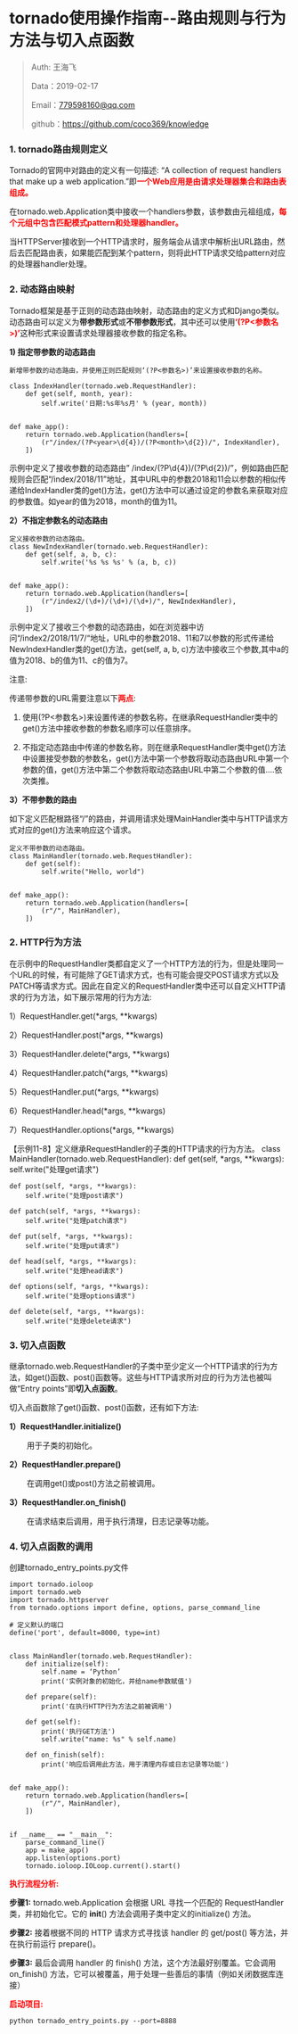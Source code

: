 
# tornado使用操作指南--路由规则与行为方法与切入点函数

>Auth: 王海飞
>
>Data：2019-02-17
>
>Email：779598160@qq.com
>
>github：https://github.com/coco369/knowledge 

### 1. tornado路由规则定义

Tornado的官网中对路由的定义有一句描述: “A collection of request handlers that make up a web application.”即<b style="color:red;">一个Web应用是由请求处理器集合和路由表组成。</b>

在tornado.web.Application类中接收一个handlers参数，该参数由元祖组成，<b style="color:red;">每个元组中包含匹配模式pattern和处理器handler。</b>

当HTTPServer接收到一个HTTP请求时，服务端会从请求中解析出URL路由，然后去匹配路由表，如果能匹配到某个pattern，则将此HTTP请求交给pattern对应的处理器handler处理。

### 2. 动态路由映射

Tornado框架是基于正则的动态路由映射，动态路由的定义方式和Django类似。动态路由可以定义为<b>带参数形式</b>或<b>不带参数形式</b>，其中还可以使用<b style="color:red;">‘(?P<参数名>)’</b>这种形式来设置请求处理器接收参数的指定名称。

<b> 1) 指定带参数的动态路由 </b>

    新增带参数的动态路由，并使用正则匹配规则‘(?P<参数名>)’来设置接收参数的名称。

	class IndexHandler(tornado.web.RequestHandler):
	    def get(self, month, year):
	        self.write('日期:%s年%s月' % (year, month))
	
	
	def make_app():
	    return tornado.web.Application(handlers=[
	        (r"/index/(?P<year>\d{4})/(?P<month>\d{2})/", IndexHandler),
	    ])

示例中定义了接收参数的动态路由” /index/(?P<year>\d{4})/(?P<month>\d{2})/”，例如路由匹配规则会匹配“/index/2018/11”地址，其中URL中的参数2018和11会以参数的相似传递给IndexHandler类的get()方法，get()方法中可以通过设定的参数名来获取对应的参数值。如year的值为2018，month的值为11。   

<b> 2）不指定参数名的动态路由 </b>

	定义接收参数的动态路由。
	class NewIndexHandler(tornado.web.RequestHandler):
	    def get(self, a, b, c):
	        self.write('%s %s %s' % (a, b, c))


	def make_app():
	    return tornado.web.Application(handlers=[
	        (r"/index2/(\d+)/(\d+)/(\d+)/", NewIndexHandler),
	    ])


示例中定义了接收三个参数的动态路由，如在浏览器中访问“/index2/2018/11/7/“地址，URL中的参数2018、11和7以参数的形式传递给NewIndexHandler类的get()方法，get(self, a, b, c)方法中接收三个参数,其中a的值为2018、b的值为11、c的值为7。

注意: 

传递带参数的URL需要注意以下<b style="color:red;">两点</b>:

1. 使用(?P<参数名>)来设置传递的参数名称，在继承RequestHandler类中的get()方法中接收参数的参数名顺序可以任意排序。

2. 不指定动态路由中传递的参数名称，则在继承RequestHandler类中get()方法中设置接受参数的参数名，get()方法中第一个参数将取动态路由URL中第一个参数的值，get()方法中第二个参数将取动态路由URL中第二个参数的值....依次类推。

<b> 3）不带参数的路由  </b>

如下定义匹配根路径“/”的路由，并调用请求处理MainHandler类中与HTTP请求方式对应的get()方法来响应这个请求。

	定义不带参数的动态路由。
	class MainHandler(tornado.web.RequestHandler):
	    def get(self):
	        self.write("Hello, world")
	
	
	def make_app():
	    return tornado.web.Application(handlers=[
	        (r"/", MainHandler),
	    ])

### 2. HTTP行为方法

在示例中的RequestHandler类都自定义了一个HTTP方法的行为，但是处理同一个URL的时候，有可能除了GET请求方式，也有可能会提交POST请求方式以及PATCH等请求方式。因此在自定义的RequestHandler类中还可以自定义HTTP请求的行为方法，如下展示常用的行为方法:

1）RequestHandler.get(*args, **kwargs)

2）RequestHandler.post(*args, **kwargs)

3）RequestHandler.delete(*args, **kwargs)

4）RequestHandler.patch(*args, **kwargs)

5）RequestHandler.put(*args, **kwargs)

6）RequestHandler.head(*args, **kwargs)

7）RequestHandler.options(*args, **kwargs)

【示例11-8】定义继承RequestHandler的子类的HTTP请求的行为方法。
class MainHandler(tornado.web.RequestHandler):
    def get(self, *args, **kwargs):
        self.write("处理get请求")

    def post(self, *args, **kwargs):
        self.write("处理post请求")

    def patch(self, *args, **kwargs):
        self.write("处理patch请求")

    def put(self, *args, **kwargs):
        self.write("处理put请求")

    def head(self, *args, **kwargs):
        self.write("处理head请求")

    def options(self, *args, **kwargs):
        self.write("处理options请求")

    def delete(self, *args, **kwargs):
        self.write("处理delete请求")

### 3. 切入点函数

继承tornado.web.RequestHandler的子类中至少定义一个HTTP请求的行为方法，如get()函数、post()函数等。这些与HTTP请求所对应的行为方法也被叫做“Entry points”即<b>切入点函数</b>。

切入点函数除了get()函数、post()函数，还有如下方法:

<b> 1）RequestHandler.initialize()</b>

&nbsp;&nbsp;&nbsp;&nbsp;&nbsp;&nbsp;&nbsp;&nbsp;用于子类的初始化。

<b> 2）RequestHandler.prepare()</b>

&nbsp;&nbsp;&nbsp;&nbsp;&nbsp;&nbsp;&nbsp;&nbsp;在调用get()或post()方法之前被调用。

<b> 3）RequestHandler.on_finish()</b>

&nbsp;&nbsp;&nbsp;&nbsp;&nbsp;&nbsp;&nbsp;&nbsp;在请求结束后调用，用于执行清理，日志记录等功能。

### 4. 切入点函数的调用

创建tornado_entry_points.py文件

	import tornado.ioloop
	import tornado.web
	import tornado.httpserver
	from tornado.options import define, options, parse_command_line
	
	# 定义默认的端口
	define('port', default=8000, type=int)
	
	
	class MainHandler(tornado.web.RequestHandler):
	    def initialize(self):
	        self.name = ‘Python’
	        print('实例对象的初始化，并给name参数赋值')
	
	    def prepare(self):
	        print('在执行HTTP行为方法之前被调用')
	
	    def get(self):
	        print('执行GET方法')
	        self.write("name: %s" % self.name)
	
	    def on_finish(self):
	        print('响应后调用此方法，用于清理内存或日志记录等功能')
	
	
	def make_app():
	    return tornado.web.Application(handlers=[
	        (r"/", MainHandler),
	    ])
	
	
	if __name__ == "__main__":
	    parse_command_line()
	    app = make_app()
	    app.listen(options.port)
	    tornado.ioloop.IOLoop.current().start()

<b style="color:red;">执行流程分析:</b>

<b>步骤1:</b> tornado.web.Application 会根据 URL 寻找一个匹配的 RequestHandler 类，并初始化它。它的 __init__() 方法会调用子类中定义的initialize() 方法。

<b>步骤2:</b> 接着根据不同的 HTTP 请求方式寻找该 handler 的 get/post() 等方法，并在执行前运行 prepare()。

<b>步骤3:</b> 最后会调用 handler 的 finish() 方法，这个方法最好别覆盖。它会调用 on_finish() 方法，它可以被覆盖，用于处理一些善后的事情（例如关闭数据库连接）

<b style="color:red;">启动项目:</b>
	
	python tornado_entry_points.py --port=8888